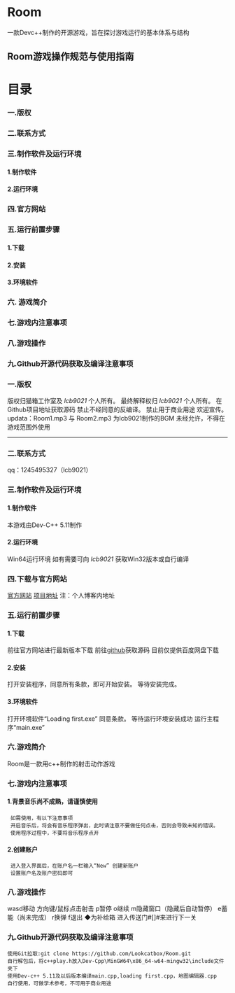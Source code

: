 # Room
一款Devc++制作的开源游戏，旨在探讨游戏运行的基本体系与结构
## Room游戏操作规范与使用指南

# 目录
### 一.版权
### 二.联系方式
### 三.制作软件及运行环境
####  1.制作软件
####  2.运行环境
### 四.官方网站
### 五.运行前置步骤
####  1.下载
####  2.安装
####  3.环境软件
### 六. 游戏简介
### 七.游戏内注意事项
### 八.游戏操作
### 九.Github开源代码获取及编译注意事项
  
### 一.版权
版权归猫箱工作室及 *lcb9021* 个人所有。
最终解释权归 *lcb9021* 个人所有。
在Github项目地址获取源码
禁止不经同意的反编译。
禁止用于商业用途
欢迎宣传。
updata：Room1.mp3 与 Room2.mp3 为lcb9021制作的BGM
未经允许，不得在游戏范围外使用

------------------

### 二.联系方式
qq：1245495327（lcb9021）

### 三.制作软件及运行环境
####   1.制作软件
   本游戏由Dev-C++ 5.11制作
####   2.运行环境
   Win64运行环境
   如有需要可向 *lcb9021* 获取Win32版本或自行编译

### 四.下载与官方网站
[官方网站](https://lookcatbox.github.io/post/room-you-xi-geng-xin/)
[项目地址](https://github.com/Lookcatbox/Room)
注：个人博客内地址

### 五.运行前置步骤
####   1.下载
   前往官方网站进行最新版本下载
   前往[github](https://github.com/Lookcatbox/Room/)获取源码
   目前仅提供百度网盘下载

####   2.安装
   打开安装程序，同意所有条款，即可开始安装。
   等待安装完成。

####   3.环境软件
   打开环境软件“Loading first.exe”
   同意条款。
   等待运行环境安装成功
   运行主程序“main.exe”

### 六.游戏简介
   Room是一款用c++制作的射击动作游戏

### 七.游戏内注意事项
####   1.背景音乐尚不成熟，请谨慎使用
     如需使用，有以下注意事项
     开启音乐后，将会有音乐程序弹出，此时请注意不要做任何点击，否则会导致未知的错误。
     使用程序过程中，不要将音乐程序点开
####   2.创建账户
     进入登入界面后，在账户名一栏输入“New” 创建新账户
     设置账户名及账户密码即可

### 八.游戏操作
   wasd移动
   方向键/鼠标点击射击
   p暂停
   o继续
   m隐藏窗口（隐藏后自动暂停）
   e蓄能（尚未完成）
   r换弹
   f退出
   ◆为补给箱
   进入传送门#[]#来进行下一关 

### 九.Github开源代码获取及编译注意事项
    使用Git拉取:git clone https://github.com/Lookcatbox/Room.git
    自行解包后，将c++play.h放入Dev-Cpp\MinGW64\x86_64-w64-mingw32\include文件夹下
    使用Dev-c++ 5.11及以后版本编译main.cpp,loading first.cpp，地图编辑器.cpp
    自行使用，可做学术参考，不可用于商业用途  